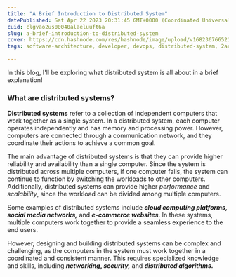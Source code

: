 ```yaml
---
title: "A Brief Introduction to Distributed System"
datePublished: Sat Apr 22 2023 20:31:45 GMT+0000 (Coordinated Universal Time)
cuid: clgvao2us00040alaeluuft6a
slug: a-brief-introduction-to-distributed-system
cover: https://cdn.hashnode.com/res/hashnode/image/upload/v1682367665219/ba07a59f-fec2-48f5-a3e4-4aa150c8a279.png
tags: software-architecture, developer, devops, distributed-system, 2articles1week

---
```


In this blog, I'll be exploring what distributed system is all about in a brief explanation!

### What are distributed systems?

**Distributed systems** refer to a collection of independent computers that work together as a single system. In a distributed system, each computer operates independently and has memory and processing power. However, computers are connected through a communication network, and they coordinate their actions to achieve a common goal.

The main advantage of distributed systems is that they can provide higher reliability and availability than a single computer. Since the system is distributed across multiple computers, if one computer fails, the system can continue to function by switching the workloads to other computers. Additionally, distributed systems can provide higher *performance* and *scalability*, since the workload can be divided among multiple computers.

Some examples of distributed systems include ***cloud computing platforms, social media networks,*** and ***e-commerce websites***. In these systems, multiple computers work together to provide a seamless experience to the end users.

However, designing and building distributed systems can be complex and challenging, as the computers in the system must work together in a coordinated and consistent manner. This requires specialized knowledge and skills, including ***networking*, *security,*** and ***distributed algorithms.***